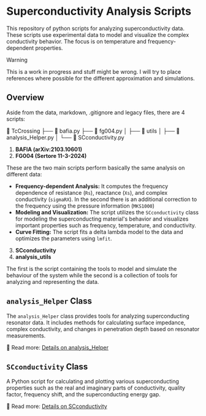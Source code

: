 # Superconductivity Analysis Scripts


This repository of python scripts for analyzing superconductivity data.
These scripts use experimental data to model and visualize the complex conductivity behavior.
The focus is on temperature and frequency-dependent properties.

> [!WARNING]
>
> This is a work in progress and stuff might be wrong. 
> I will try to place references where possible for the different approximation and simulations.

## Overview

Aside from the data, markdown, .gitignore and legacy files, there are 4 scripts:

📁 TcCrossing
├── 📄 bafia.py
├── 📄 fg004.py
│
├── 📁 utils
│ ├── 🐍 analysis_Helper.py
│ └── 🐍 SCconductivity.py

1. **BAFIA (arXiv:2103.10601)**  
2. **FG004 (Sertore 11-3-2024)**

These are the two main scripts perform basically the same analysis on different data:

- **Frequency-dependent Analysis:** It computes the frequency dependence of resistance (`Rs`), reactance (`Xs`), and complex conductivity (`sigmaRX`). In the second there is an additional correction to the frequency using the pressure information (`MKS1000`)
- **Modeling and Visualization:** The script utilizes the `SCconductivity` class for modeling the superconducting material's behavior and visualizes important properties such as frequency, temperature, and conductivity.
- **Curve Fitting:** The script fits a delta lambda model to the data and optimizes the parameters using `lmfit`.
  
3. **SCconductivity**
4. **analysis_utils**

The first is the script containing the tools to model and simulate the behaviour of the system while the second is a collection of tools for analyzing and representing the data.

## `analysis_Helper` Class

The `analysis_Helper` class provides tools for analyzing superconducting resonator data. 
It includes methods for calculating surface impedance, complex conductivity, and changes in penetration depth based on resonator measurements.

📖 Read more: [Details on analysis_Helper](docs/analysis_Helper.md)


## `SCconductivity` Class

A Python script for calculating and plotting various superconducting properties such as the real and imaginary parts of conductivity, quality factor, frequency shift, and the superconducting energy gap.

📖 Read more: [Details on SCconductivity](docs/SCconductivity.md)